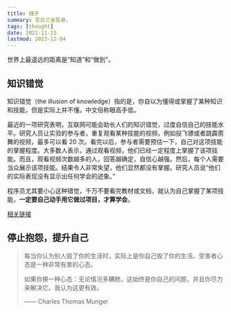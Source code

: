 ```yaml
---
title: 镜子
summary: 吾日三省吾身。
tags: [thought]
date: 2021-11-23
lastmod: 2023-12-04
---
```


世界上最遥远的距离是“知道”和“做到”。

## 知识错觉

知识错觉（the illusion of knowledge）指的是，你自以为懂得或掌握了某种知识和技能，但是实际上并不懂。中文俗称眼高手低。

最近的一项研究表明，互联网可能会助长人们的知识错觉，过度自信自己的技能水平。研究人员让实验的参与者，重复观看某种技能的视频，例如投飞镖或者跳霹雳舞的视频，最多可以看 20 次。看完以后，参与者需要预估一下，自己对这项技能的掌握程度。大多数人表示，通过观看视频，他们已经一定程度上掌握了该项技能。而且，观看视频次数越多的人，回答越确定，自信心越强。然后，每个人需要当众展示该项技能。结果令人非常失望，他们显然都没有掌握。研究人员说“他们的实际表现没有显示出任何学会的迹象。”

程序员尤其要小心这种错觉，千万不要看完教材或文档，就认为自己掌握了某项技能，**一定要自己动手用它做过项目，才算学会**。

[相关链接](https://www.bbc.com/worklife/article/20220812-the-illusion-of-knowledge-that-makes-people-overconfident)

## 停止抱怨，提升自己

> 每当你认为别人毁了你的生活时，实际上是你自己毁了你的生活。受害者心态是一种非常有害的心态。
>
> 如果你换一种心态：无论情况多糟糕，这始终是你自己的问题，并且你尽力来解决它。我认为这更有效。
>
> —— Charles Thomas Munger
